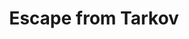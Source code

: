 ---
title: Escape from Tarkov
excerpt: >-
  Displays a list of accounts in a specific category according to your
  parameters.
api:
  file: lolzteam-public-api-market.json
  operationId: Category.EscapeFromTarkov
deprecated: false
hidden: false
metadata:
  title: ''
  description: ''
  robots: index
next:
  description: ''
---